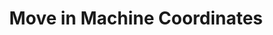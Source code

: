 ---
tag: g053
codes:
- G53
title: Move in Machine Coordinates
long: |
  `G53` applies native workspace to the current move.
  In CNC G-code `G53` is a modifier. It precedes a movement command (or other modifiers) on the same line.
  Marlin also accepts `G53` on a line by itself as the command to return to the native workspace.
notes: 
parameters: 
example: 
examples:
- pre: Rapid linear move to the machine origin
  code: G53 G0 X0 Y0 Z0
- pre: Rapid linear move to absolute coordinate X20
  code: G53 G1 X20
- pre: Use native space
  code: G53
---